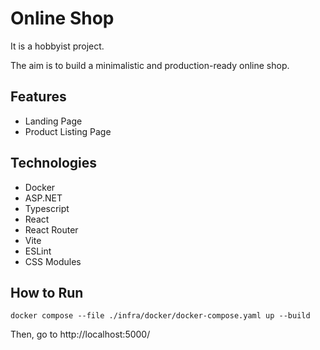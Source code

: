 # Online Shop

It is a hobbyist project.

The aim is to build a minimalistic and production-ready online shop.

## Features
- Landing Page
- Product Listing Page

## Technologies
- Docker
- ASP.NET
- Typescript
- React
- React Router
- Vite
- ESLint
- CSS Modules

## How to Run

```
docker compose --file ./infra/docker/docker-compose.yaml up --build
```

Then, go to http://localhost:5000/
